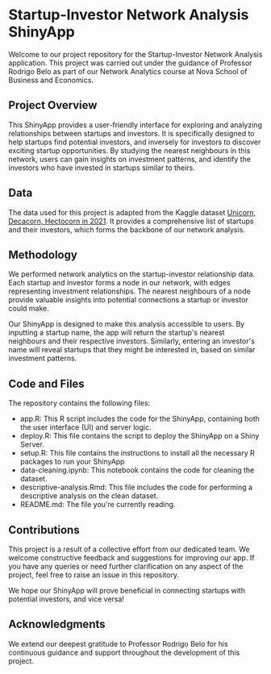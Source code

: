 # Startup-Investor Network Analysis ShinyApp

Welcome to our project repository for the Startup-Investor Network Analysis application. This project was carried out under the guidance of Professor Rodrigo Belo as part of our Network Analytics course at Nova School of Business and Economics.

## Project Overview

This ShinyApp provides a user-friendly interface for exploring and analyzing relationships between startups and investors. It is specifically designed to help startups find potential investors, and inversely for investors to discover exciting startup opportunities. By studying the nearest neighbours in this network, users can gain insights on investment patterns, and identify the investors who have invested in startups similar to theirs.

## Data

The data used for this project is adapted from the Kaggle dataset [Unicorn, Decacorn, Hectocorn in 2021](https://www.kaggle.com/datasets/prasertk/unicorn-decacorn-hectocron-in-2021?resource=download). It provides a comprehensive list of startups and their investors, which forms the backbone of our network analysis.

## Methodology

We performed network analytics on the startup-investor relationship data. Each startup and investor forms a node in our network, with edges representing investment relationships. The nearest neighbours of a node provide valuable insights into potential connections a startup or investor could make.

Our ShinyApp is designed to make this analysis accessible to users. By inputting a startup name, the app will return the startup's nearest neighbours and their respective investors. Similarly, entering an investor's name will reveal startups that they might be interested in, based on similar investment patterns.

## Code and Files

The repository contains the following files:
- app.R: This R script includes the code for the ShinyApp, containing both the user interface (UI) and server logic.
- deploy.R: This file contains the script to deploy the ShinyApp on a Shiny Server.
- setup.R: This file contains the instructions to install all the necessary R packages to run your ShinyApp
- data-cleaning.ipynb: This notebook contains the code for cleaning the dataset.
- descriptive-analysis.Rmd: This file includes the code for performing a descriptive analysis on the clean dataset.
- README.md: The file you're currently reading.

## Contributions
This project is a result of a collective effort from our dedicated team. We welcome constructive feedback and suggestions for improving our app. If you have any queries or need further clarification on any aspect of the project, feel free to raise an issue in this repository.

We hope our ShinyApp will prove beneficial in connecting startups with potential investors, and vice versa!

## Acknowledgments

We extend our deepest gratitude to Professor Rodrigo Belo for his continuous guidance and support throughout the development of this project.

